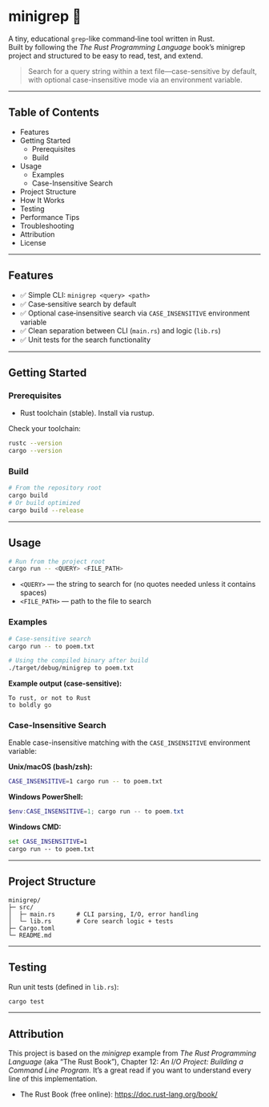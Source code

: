 # minigrep 🔎

A tiny, educational `grep`-like command‑line tool written in Rust.  
Built by following the *The Rust Programming Language* book’s minigrep project and structured to be easy to read, test, and extend.

> Search for a query string within a text file—case-sensitive by default, with optional case-insensitive mode via an environment variable.

---

## Table of Contents

- Features  
- Getting Started  
  - Prerequisites  
  - Build  
- Usage  
  - Examples  
  - Case-Insensitive Search  
- Project Structure  
- How It Works  
- Testing  
- Performance Tips  
- Troubleshooting  
- Attribution  
- License

---

## Features

- ✅ Simple CLI: `minigrep <query> <path>`
- ✅ Case‑sensitive search by default  
- ✅ Optional case‑insensitive search via `CASE_INSENSITIVE` environment variable  
- ✅ Clean separation between CLI (`main.rs`) and logic (`lib.rs`)  
- ✅ Unit tests for the search functionality

---

## Getting Started

### Prerequisites

- Rust toolchain (stable). Install via rustup.

Check your toolchain:

```bash
rustc --version
cargo --version
```

### Build

```bash
# From the repository root
cargo build
# Or build optimized
cargo build --release
```

---

## Usage

```bash
# Run from the project root
cargo run -- <QUERY> <FILE_PATH>
```

- `<QUERY>` — the string to search for (no quotes needed unless it contains spaces)
- `<FILE_PATH>` — path to the file to search

### Examples

```bash
# Case-sensitive search
cargo run -- to poem.txt

# Using the compiled binary after build
./target/debug/minigrep to poem.txt
```

**Example output (case-sensitive):**
```
To rust, or not to Rust
to boldly go
```

### Case-Insensitive Search

Enable case-insensitive matching with the `CASE_INSENSITIVE` environment variable:

**Unix/macOS (bash/zsh):**
```bash
CASE_INSENSITIVE=1 cargo run -- to poem.txt
```

**Windows PowerShell:**
```powershell
$env:CASE_INSENSITIVE=1; cargo run -- to poem.txt
```

**Windows CMD:**
```cmd
set CASE_INSENSITIVE=1
cargo run -- to poem.txt
```

---

## Project Structure

```
minigrep/
├─ src/
│  ├─ main.rs      # CLI parsing, I/O, error handling
│  └─ lib.rs       # Core search logic + tests
├─ Cargo.toml
└─ README.md
```

---

## Testing

Run unit tests (defined in `lib.rs`):

```bash
cargo test
```

---

## Attribution

This project is based on the *minigrep* example from *The Rust Programming Language* (aka “The Rust Book”), Chapter 12: *An I/O Project: Building a Command Line Program*. It’s a great read if you want to understand every line of this implementation.

- The Rust Book (free online): https://doc.rust-lang.org/book/
